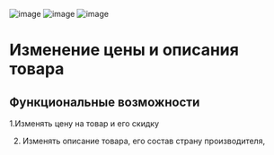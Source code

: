 ![image](https://github.com/user-attachments/assets/4712fc64-0520-4d85-8bc0-f27b533723af)
![image](https://github.com/user-attachments/assets/f7df2f18-f8a2-403e-9c68-5c429075ed5a)
![image](https://github.com/user-attachments/assets/010c2216-f09a-4851-9253-ba9de52edeff)
#  Изменение цены и описания товара


## Функциональные возможности
1.Изменять цену на товар и его скидку

2. Изменять описание товара, его состав страну производителя, 
